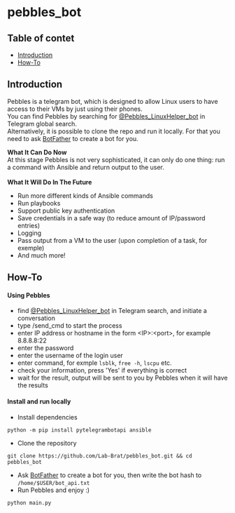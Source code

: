 # pebbles_bot

## Table of contet
- [Introduction](#introduction)
- [How-To](#how-to)

## Introduction
Pebbles is a telegram bot, which is designed to allow Linux users to have access to their VMs by just using their phones.  
You can find Pebbles by searching for [@Pebbles_LinuxHelper_bot](https://t.me/Pebbles_LinuxHelper_bot) in Telegram global search.  
Alternatively, it is possible to clone the repo and run it locally. For that you need to ask [BotFather](https://core.telegram.org/bots#6-botfather) to create a bot for you.

**What It Can Do Now**  
At this stage Pebbles is not very sophisticated, it can only do one thing: run a command with Ansible and return output to the user.  
\
**What It Will Do In The Future**
- Run more different kinds of Ansible commands
- Run playbooks
- Support public key authentication
- Save credentials in a safe way (to reduce amount of IP/password entries)
- Logging
- Pass output from a VM to the user (upon completion of a task, for exemple)
- And much more!

## How-To
#### Using Pebbles
- find [@Pebbles_LinuxHelper_bot](https://t.me/Pebbles_LinuxHelper_bot) in Telegram search, and initiate a conversation
- type /send_cmd to start the process
- enter IP address or hostname in the form \<IP\>:\<port\>, for example 8.8.8.8:22
- enter the password
- enter the username of the login user
- enter command, for exmple ```lsblk```, ```free -h```, ```lscpu``` etc.
- check your information, press 'Yes' if everything is correct
- wait for the result, output will be sent to you by Pebbles when it will have the results

#### Install and run locally
- Install dependencies
```
python -m pip install pytelegrambotapi ansible
```
- Clone the repository
```
git clone https://github.com/Lab-Brat/pebbles_bot.git && cd pebbles_bot
```
- Ask [BotFather](https://core.telegram.org/bots#6-botfather) to create a bot for you, then write the bot hash to ```/home/$USER/bot_api.txt```
- Run Pebbles and enjoy :)
```
python main.py
```

